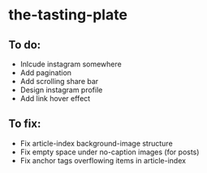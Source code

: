 # the-tasting-plate

## To do:
- Inlcude instagram somewhere
- Add pagination
- Add scrolling share bar
- Design instagram profile
- Add link hover effect

## To fix:
- Fix article-index background-image structure
- Fix empty space under no-caption images (for posts)
- Fix anchor tags overflowing items in article-index